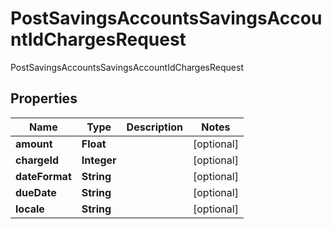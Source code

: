 

# PostSavingsAccountsSavingsAccountIdChargesRequest

PostSavingsAccountsSavingsAccountIdChargesRequest

## Properties

| Name | Type | Description | Notes |
|------------ | ------------- | ------------- | -------------|
|**amount** | **Float** |  |  [optional] |
|**chargeId** | **Integer** |  |  [optional] |
|**dateFormat** | **String** |  |  [optional] |
|**dueDate** | **String** |  |  [optional] |
|**locale** | **String** |  |  [optional] |



